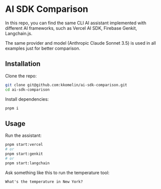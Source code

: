 # AI SDK Comparison

In this repo, you can find the same CLI AI assistant implemented with different AI frameworks, such as Vercel AI SDK, Firebase Genkit, Langchain.js.

The same provider and model (Anthropic Claude Sonnet 3.5) is used in all examples just for better comparison.

## Installation

Clone the repo:

```bash
git clone git@github.com:kkomelin/ai-sdk-comparison.git
cd ai-sdk-comparison
```

Install dependencies:

```bash
pnpm i
```

## Usage

Run the assistant:

```bash
pnpm start:vercel
# or
pnpm start:genkit
# or
pnpm start:langchain
```

Ask something like this to run the temperature tool:

```
What's the temperature in New York?
```
